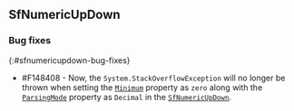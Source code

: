## SfNumericUpDown

### Bug fixes
{:#sfnumericupdown-bug-fixes} 

* \#F148408 - Now, the `System.StackOverflowException` will no longer be thrown when setting the [`Minimum`](https://help.syncfusion.com/cr/uwp/Syncfusion.SfInput.UWP~Syncfusion.UI.Xaml.Controls.Input.SfNumericUpDown~Minimum.html) property as `zero` along with the [`ParsingMode`](https://help.syncfusion.com/cr/uwp/Syncfusion.SfInput.UWP~Syncfusion.UI.Xaml.Controls.Input.SfNumericUpDown~ParsingMode.html) property as `Decimal` in the [`SfNumericUpDown`](https://help.syncfusion.com/cr/uwp/Syncfusion.SfInput.UWP~Syncfusion.UI.Xaml.Controls.Input.SfNumericUpDown.html).
